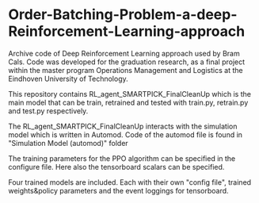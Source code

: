 # Order-Batching-Problem-a-deep-Reinforcement-Learning-approach
Archive code of Deep Reinforcement Learning approach used by Bram Cals. Code was developed for the graduation research, as a final project within the master program Operations Management and Logistics at the Eindhoven University of Technology. 

This repository contains RL_agent_SMARTPICK_FinalCleanUp which is the main model that can be train, retrained and tested with train.py, retrain.py and test.py respectively.

The RL_agent_SMARTPICK_FinalCleanUp interacts with the simulation model which is written in Automod. Code of the automod file is found in "Simulation Model (automod)" folder

The training parameters for the PPO algorithm can be specified in the configure file. Here also the tensorboard scalars can be specified. 

Four trained models are included. Each with their own "config file", trained weights&policy parameters and the event loggings for tensorboard. 
